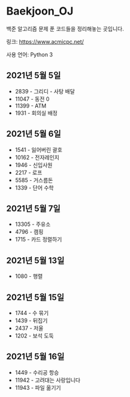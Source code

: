 # Baekjoon_OJ
백준 알고리즘 문제 푼 코드들을 정리해놓는 곳입니다.

링크: https://www.acmicpc.net/

사용 언어: Python 3

## 2021년 5월 5일
+ 2839 - 그리디 - 사탕 배달
+ 11047 - 동전 0
+ 11399 - ATM
+ 1931 - 회의실 배정

## 2021년 5월 6일
+ 1541 - 잃어버린 괄호
+ 10162 - 전자레인지
+ 1946 - 신입사원
+ 2217 - 로프
+ 5585 - 거스름돈
+ 1339 - 단어 수학

## 2021년 5월 7일
+ 13305 - 주유소
+ 4796 - 캠핑
+ 1715 - 카드 정렬하기

## 2021년 5월 13일
+ 1080 - 행렬

## 2021년 5월 15일
+ 1744 - 수 묶기
+ 1439 - 뒤집기
+ 2437 - 저울
+ 1202 - 보석 도둑

## 2021년 5월 16일
+ 1449 - 수리공 항승
+ 11942 - 고려대는 사랑입니다
+ 11943 - 파일 옮기기
